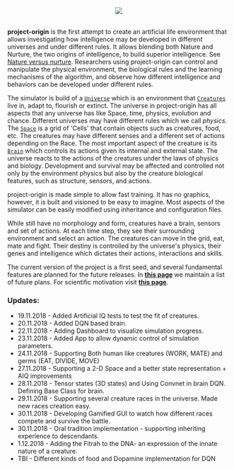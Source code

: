 <p align="center">
  <img src="https://github.com/kourgeorge/project-origin/blob/master/docs/origin-icon.png?raw=true"><br><br>
</p>

**project-origin** is the first attempt to create an artificial life environment that allows investigating how intelligence may be developed in different universes and under different rules.
It allows blending both Nature and Nurture, the two origins of intelligence, to build superior intelligence. 
See [Nature versus nurture](https://en.wikipedia.org/wiki/Nature_versus_nurture).
Researchers using project-origin can control and manipulate the physical environment, the biological rules and the learning mechanisms of the algorithm, and observe how different intelligence and behaviors can be developed under different rules.

The simulator is build of a [`Universe`](/docs/Universe.md) which is an environment that [`Creatures`](/docs/Creature.md) live in, adapt to, flourish or extinct.
The universe in project-origin has all aspects that any universe has like Space, time, physics, evolution and chance.
Different universes may have different rules which we call *physics*. 
The [`Space`](/docs/Space.md) is a grid of 'Cells' that contain objects such as creatures, food, etc.
The creatures may have different senses and a different set of actions depending on the Race.
The most important aspect of the creature is its [`Brain`](/docs/Brain.md) which controls its actions given its internal and external state.
The universe reacts to the actions of the creatures under the laws of physics and biology.
Development and survival may be affected and controlled not only by the environment physics but also by the creature biological features, such as structure, sensors, and actions.

project-origin is made simple to allow fast training.
It has no graphics, however, it is built and visioned to be easy to imagine.
Most aspects of the simulator can be easily modified using inheritance and configuration files.

While still have no morphology and form, creatures have a brain, sensors and set of actions.
At each time step, they see their surrounding environment and select an action.
The creatures can move in the grid, eat, mate and fight.
Their destiny is controlled by the universe's physics, their genes and intelligence which dictates their actions, interactions and skills.

The current version of the project is a first seed, and several fundamental features are planned for the future releases.
In [**this page**](/docs/FuturePlans.md) we maintain a list of future plans.
For scientific motivation visit [**this page**](/docs/Scientific.md).

### Updates:
* 19.11.2018 - Added Artificial IQ tests to test the fit of creatures.
* 20.11.2018 - Added DQN based brain.
* 22.11.2018 - Adding Dashboard to visualize simulation progress.
* 23.11.2018 - Added App to allow dynamic control of simulation parameters.
* 24.11.2018 - Supporting Both human like creatures (WORK, MATE) and germs (EAT, DIVIDE, MOVE)
* 27.11.2018 - Supporting a 2-D Space and a better state representation + AIQ improvements
* 28.11.2018 - Tensor states (3D states) and Using Convnet in brain DQN. Defining Base Class for brain.
* 29.11.2018 - Supporting several creature races in the universe. Made new races creation easy.
* 30.11.2018 - Developing Gamified GUI to watch how different races compete and survive the battle.
* 30.11.2018 - Oral tradition implementation - supporting inheriting experience to descendants.
* 1.12.2018 - Adding the Fitrah to the DNA- an expression of the innate nature of a creature.
* TBI - Different kinds of food and Dopamine implementation for DQN
